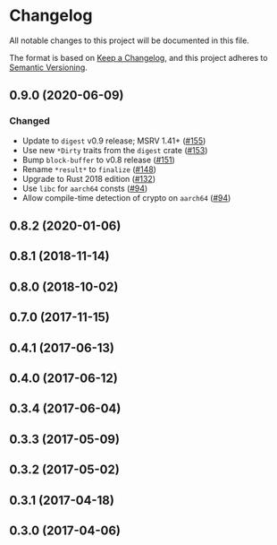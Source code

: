 # Changelog

All notable changes to this project will be documented in this file.

The format is based on [Keep a Changelog](https://keepachangelog.com/en/1.0.0/),
and this project adheres to [Semantic Versioning](https://semver.org/spec/v2.0.0.html).

## 0.9.0 (2020-06-09)
### Changed
- Update to `digest` v0.9 release; MSRV 1.41+ ([#155])
- Use new `*Dirty` traits from the `digest` crate ([#153])
- Bump `block-buffer` to v0.8 release ([#151])
- Rename `*result*` to `finalize` ([#148])
- Upgrade to Rust 2018 edition ([#132])
- Use `libc` for `aarch64` consts ([#94])
- Allow compile-time detection of crypto on `aarch64` ([#94])

[#155]: https://github.com/RustCrypto/hashes/pull/155
[#153]: https://github.com/RustCrypto/hashes/pull/153
[#151]: https://github.com/RustCrypto/hashes/pull/151
[#148]: https://github.com/RustCrypto/hashes/pull/148
[#132]: https://github.com/RustCrypto/hashes/pull/132
[#94]: https://github.com/RustCrypto/hashes/pull/94

## 0.8.2 (2020-01-06)

## 0.8.1 (2018-11-14)

## 0.8.0 (2018-10-02)

## 0.7.0 (2017-11-15)

## 0.4.1 (2017-06-13)

## 0.4.0 (2017-06-12)

## 0.3.4 (2017-06-04)

## 0.3.3 (2017-05-09)

## 0.3.2 (2017-05-02)

## 0.3.1 (2017-04-18)

## 0.3.0 (2017-04-06)
